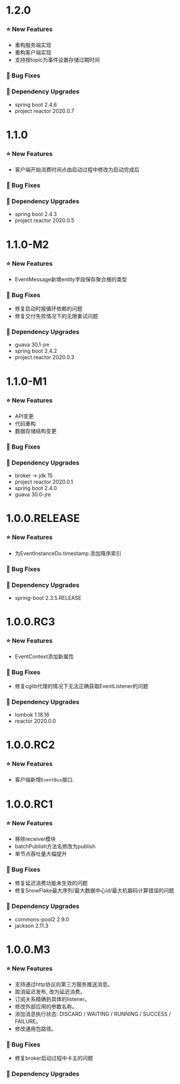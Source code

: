 # 1.2.0

### ⭐ New Features

- 重构服务端实现
- 重构客户端实现
- 支持按topic为事件设置存储过期时间

### 🐞 Bug Fixes

### 🔨 Dependency Upgrades

- spring boot 2.4.6
- project reactor 2020.0.7

# 1.1.0

### ⭐ New Features

- 客户端开始消费时间点由启动过程中修改为启动完成后

### 🐞 Bug Fixes

### 🔨 Dependency Upgrades

- spring boot 2.4.3
- project reactor 2020.0.5

# 1.1.0-M2

### ⭐ New Features

- EventMessage新增entity字段保存聚合根的类型

### 🐞 Bug Fixes

- 修复启动时报循环依赖的问题
- 修复交付失败情况下的无限重试问题

### 🔨 Dependency Upgrades

- guava 30.1-jre
- spring boot 2.4.2
- project reactor 2020.0.3

# 1.1.0-M1

### ⭐ New Features

- API变更
- 代码重构
- 数据存储结构变更

### 🐞 Bug Fixes

### 🔨 Dependency Upgrades

- broker -> jdk 15
- project reactor 2020.0.1
- spring boot 2.4.0
- guava 30.0-jre

# 1.0.0.RELEASE

### ⭐ New Features

- 为EventInstanceDo.timestamp 添加降序索引

### 🐞 Bug Fixes

### 🔨 Dependency Upgrades

- spring-boot 2.3.5.RELEASE

# 1.0.0.RC3

### ⭐ New Features

- EventContext添加新属性

### 🐞 Bug Fixes

- 修复cglib代理的情况下无法正确获取EventListener的问题

### 🔨 Dependency Upgrades

- lombok 1.18.16
- reactor 2020.0.0

# 1.0.0.RC2

### ⭐ New Features

- 客户端新增`EventBus`接口.

# 1.0.0.RC1

### ⭐ New Features

- 移除receiver模块
- batchPublish方法名修改为publish
- 单节点吞吐量大幅提升

### 🐞 Bug Fixes

- 修复延迟消费功能未生效的问题
- 修复SnowFlake最大序列/最大数据中心id/最大机器码计算错误的问题

### 🔨 Dependency Upgrades

- commons-pool2 2.9.0
- jackson 2.11.3

# 1.0.0.M3

### ⭐ New Features

- 支持通过http协议向第三方服务推送消息。
- 取消延迟发布, 改为延迟消费。
- 订阅关系精确到具体的listener。
- 修改外部应用的参数名称。
- 添加消息执行状态: DISCARD / WAITING / RUNNING / SUCCESS / FAILURE。
- 修改通用包路径。

### 🐞 Bug Fixes

- 修复broker启动过程中卡主的问题

### 🔨 Dependency Upgrades

